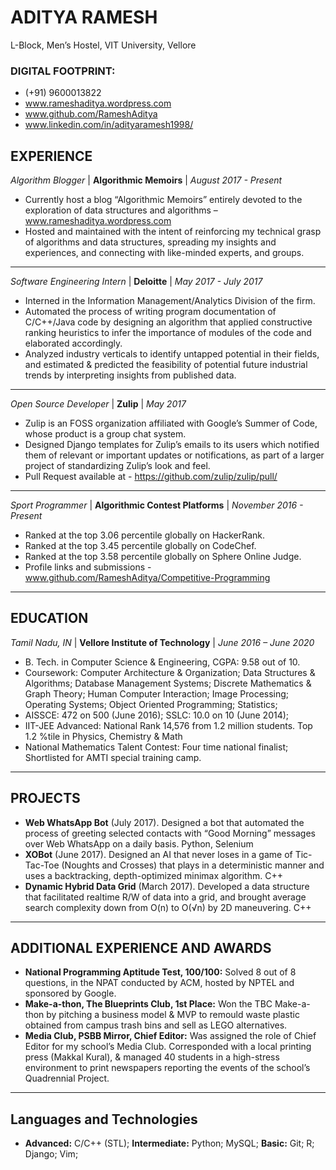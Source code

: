 # ADITYA RAMESH
L-Block, Men’s Hostel,
VIT University, Vellore

### DIGITAL FOOTPRINT:
* (+91) 9600013822
* www.rameshaditya.wordpress.com
* www.github.com/RameshAditya
* www.linkedin.com/in/adityaramesh1998/

## EXPERIENCE

*Algorithm Blogger* | **Algorithmic Memoirs** | *August 2017 - Present*
* Currently host a blog “Algorithmic Memoirs” entirely devoted to the exploration of data structures and
algorithms – www.rameshaditya.wordpress.com
* Hosted and maintained with the intent of reinforcing my technical grasp of algorithms and data structures,
spreading my insights and experiences, and connecting with like-minded experts, and groups.
-----------------------------------------------------------------------------------------------------------------
*Software Engineering Intern* | **Deloitte** | *May 2017 - July 2017*
* Interned in the Information Management/Analytics Division of the firm.
* Automated the process of writing program documentation of C/C++/Java code by designing an algorithm that
applied constructive ranking heuristics to infer the importance of modules of the code and elaborated accordingly.
* Analyzed industry verticals to identify untapped potential in their fields, and estimated & predicted the
feasibility of potential future industrial trends by interpreting insights from published data.
-----------------------------------------------------------------------------------------------------------------
*Open Source Developer* | **Zulip** | *May 2017*
* Zulip is an FOSS organization affiliated with Google’s Summer of Code, whose product is a group chat system.
* Designed Django templates for Zulip’s emails to its users which notified them of relevant or important
updates or notifications, as part of a larger project of standardizing Zulip’s look and feel.
* Pull Request available at - https://github.com/zulip/zulip/pull/
-----------------------------------------------------------------------------------------------------------------
*Sport Programmer* | **Algorithmic Contest Platforms** | *November 2016 - Present*
* Ranked at the top 3.06 percentile globally on HackerRank.
* Ranked at the top 3.45 percentile globally on CodeChef.
* Ranked at the top 3.58 percentile globally on Sphere Online Judge.
* Profile links and submissions - www.github.com/RameshAditya/Competitive-Programming
-----------------------------------------------------------------------------------------------------------------

## EDUCATION
*Tamil Nadu, IN* | **Vellore Institute of Technology** | *June 2016 – June 2020*
* B. Tech. in Computer Science & Engineering, CGPA: 9.58 out of 10.
* Coursework: Computer Architecture & Organization; Data Structures & Algorithms; Database Management
Systems; Discrete Mathematics & Graph Theory; Human Computer Interaction; Image Processing; Operating
Systems; Object Oriented Programming; Statistics;
* AISSCE: 472 on 500 (June 2016); SSLC: 10.0 on 10 (June 2014);
* IIT-JEE Advanced: National Rank 14,576 from 1.2 million students. Top 1.2 %tile in Physics, Chemistry & Math
* National Mathematics Talent Contest: Four time national finalist; Shortlisted for AMTI special training camp.
-----------------------------------------------------------------------------------------------------------------

## PROJECTS
* **Web WhatsApp Bot** (July 2017). Designed a bot that automated the process of greeting selected contacts
with “Good Morning” messages over Web WhatsApp on a daily basis. Python, Selenium
* **XOBot** (June 2017). Designed an AI that never loses in a game of Tic-Tac-Toe (Noughts and Crosses) that
plays in a deterministic manner and uses a backtracking, depth-optimized minimax algorithm. C++
* **Dynamic Hybrid Data Grid** (March 2017). Developed a data structure that facilitated realtime R/W of data
into a grid, and brought average search complexity down from O(n) to O(√n) by 2D maneuvering. C++
-----------------------------------------------------------------------------------------------------------------

## ADDITIONAL EXPERIENCE AND AWARDS
* **National Programming Aptitude Test, 100/100:** Solved 8 out of 8 questions, in the NPAT conducted by ACM,
hosted by NPTEL and sponsored by Google.
* **Make-a-thon, The Blueprints Club, 1st Place:** Won the TBC Make-a-thon by pitching a business model & MVP
to remould waste plastic obtained from campus trash bins and sell as LEGO alternatives.
* **Media Club, PSBB Mirror, Chief Editor:** Was assigned the role of Chief Editor for my school’s Media Club.
Corresponded with a local printing press (Makkal Kural), & managed 40 students in a high-stress environment to
print newspapers reporting the events of the school’s Quadrennial Project.
-----------------------------------------------------------------------------------------------------------------

## Languages and Technologies
* **Advanced:** C/C++ (STL); **Intermediate:** Python; MySQL; **Basic:** Git; R; Django; Vim;

